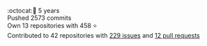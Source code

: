 :octocat::birthday: 5 years  
Pushed 2573 commits  
Own 13 repositories with 458 :star:  
Contributed to 42 repositories with [229 issues](https://github.com/issues?q=is%3Aissue+author%3Aeoli3n) and [12 pull requests](https://github.com/pulls?q=is%3Apr+author%3Aeoli3n+)
